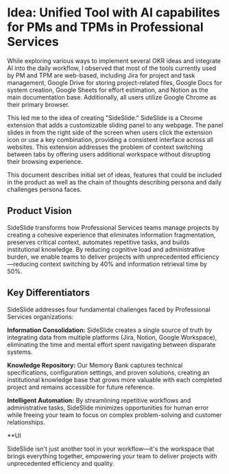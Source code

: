 # Idea: Unified Tool with AI capabilites for PMs and TPMs in Professional Services

While exploring various ways to implement several OKR ideas and integrate AI into the daily workflow, I observed that most of the tools currently used by PM and TPM are web-based, including Jira for project and task management, Google Drive for storing project-related files, Google Docs for system creation, Google Sheets for effort estimation, and Notion as the main documentation base. Additionally, all users utilize Google Chrome as their primary browser.

This led me to the idea of creating "SideSlide." SideSlide is a Chrome extension that adds a customizable sliding panel to any webpage. The panel slides in from the right side of the screen when users click the extension icon or use a key combination, providing a consistent interface across all websites. This extension addresses the problem of context switching between tabs by offering users additional workspace without disrupting their browsing experience.

This document describes initial set of ideas, features that could be included in the product as well as the chain of thoughts describing persona and daily challenges persona faces.


## Product Vision

SideSlide transforms how Professional Services teams manage projects by creating a cohesive experience that eliminates information fragmentation, preserves critical context, automates repetitive tasks, and builds institutional knowledge. By reducing cognitive load and administrative burden, we enable teams to deliver projects with unprecedented efficiency—reducing context switching by 40% and information retrieval time by 50%.



## Key Differentiators

SideSlide addresses four fundamental challenges faced by Professional Services organizations:

**Information Consolidation:** SideSlide creates a single source of truth by integrating data from multiple platforms (Jira, Notion, Google Workspace), eliminating the time and mental effort spent navigating between disparate systems.

**Knowledge Repository:** Our Memory Bank captures technical specifications, configuration settings, and proven solutions, creating an institutional knowledge base that grows more valuable with each completed project and remains accessible for future reference.

**Intelligent Automation:** By streamlining repetitive workflows and administrative tasks, SideSlide minimizes opportunities for human error while freeing your team to focus on complex problem-solving and customer relationships.

**UI 

SideSlide isn't just another tool in your workflow—it's the workspace that brings everything together, empowering your team to deliver projects with unprecedented efficiency and quality.